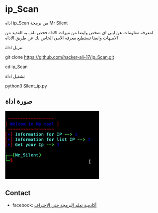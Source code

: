 ﻿# ip_Scan
اداه ip_Scan 
من برمجة Mr Silent

لمعرفه معلومات عن ايبي اي شخص وايضا من ميزات الاداه فحص نلف به العديد من الايبيهات وايضا تستطيع معرفه الايبي الخاص بك عن طريق الاداه

تنزيل اداة 

git clone https://github.com/hacker-ali-17/ip_Scan.git

cd ip_Scan

تشغيل اداة 

python3 Silent_ip.py 

## صورة اداة 

![](PoC.jpg)

## Contact

* facebook: [أكادمية تعلم البرمجة حتي الاحتراف
](https://www.facebook.com/Alloush.dz)














